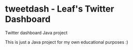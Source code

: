 # tweetdash - Leaf's Twitter Dashboard
Twitter dashboard Java project

This is just a Java project for my own educational purposes :)

